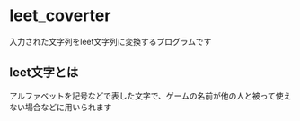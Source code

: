 # leet_coverter
入力された文字列をleet文字列に変換するプログラムです

## leet文字とは
アルファベットを記号などで表した文字で、ゲームの名前が他の人と被って使えない場合などに用いられます

##
